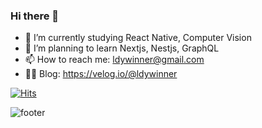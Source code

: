### Hi there 👋

- 🌱 I’m currently studying React Native, Computer Vision
- 🐶 I’m planning to learn Nextjs, Nestjs, GraphQL
- 📫 How to reach me: ldywinner@gmail.com
- 🙌🏻 Blog: https://velog.io/@ldywinner


[![Hits](https://hits.seeyoufarm.com/api/count/incr/badge.svg?url=https%3A%2F%2Fgithub.com%2FLDYWINNER&count_bg=%2379C83D&title_bg=%23555555&icon=&icon_color=%23E7E7E7&title=hits&edge_flat=false)](https://hits.seeyoufarm.com)

![footer](https://capsule-render.vercel.app/api?type=waving&color=auto&height=100&section=footer)
